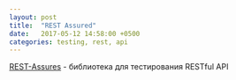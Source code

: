 ```yaml
---
layout: post
title:  "REST Assured"
date:   2017-05-12 14:58:00 +0500
categories: testing, rest, api
---
```


[REST-Assures](http://rest-assured.io) - библиотека для тестирования RESTful API
